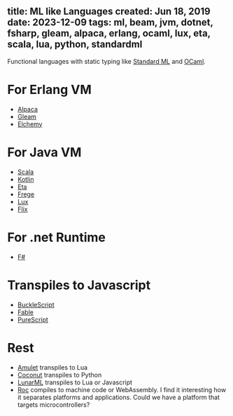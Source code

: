 title: ML like Languages
created: Jun 18, 2019
date: 2023-12-09
tags: ml, beam, jvm, dotnet, fsharp, gleam, alpaca, erlang, ocaml, lux, eta, scala, lua, python, standardml
----

Functional languages with static typing like [Standard ML](https://smlfamily.github.io/) and
[OCaml](https://ocaml.org/). 

# For Erlang VM

 - [Alpaca](https://github.com/alpaca-lang/alpaca)
 - [Gleam](https://gleam.run/)
 - [Elchemy](https://wende.github.io/elchemy/)

# For Java VM

 - [Scala](https://www.scala-lang.org/)
 - [Kotlin](https://kotlinlang.org/)
 - [Eta](https://eta-lang.org)
 - [Frege](https://github.com/Frege/frege)
 - [Lux](https://github.com/LuxLang/lux)
 - [Flix](https://flix.dev/)

# For .net Runtime

 - [F#](https://fsharp.org)

# Transpiles to Javascript

 - [BuckleScript](https://bucklescript.github.io/)
 - [Fable](https://fable.io/)
 - [PureScript](http://www.purescript.org/)

# Rest

 - [Amulet](https://amulet.works/) transpiles to Lua
 - [Coconut](http://coconut-lang.org/) transpiles to Python
 - [LunarML](https://github.com/minoki/LunarML) transpiles to Lua or Javascript
 - [Roc](https://www.roc-lang.org) compiles to machine code or WebAssembly. I find it
   interesting how it separates platforms and applications. Could we have a platform
   that targets microcontrollers?
